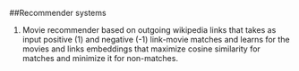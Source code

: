 ##Recommender systems

1. Movie recommender based on outgoing wikipedia links that takes as input positive (1) and negative (-1) link-movie matches and learns for the movies and links embeddings that maximize cosine similarity for matches and minimize it for non-matches.
